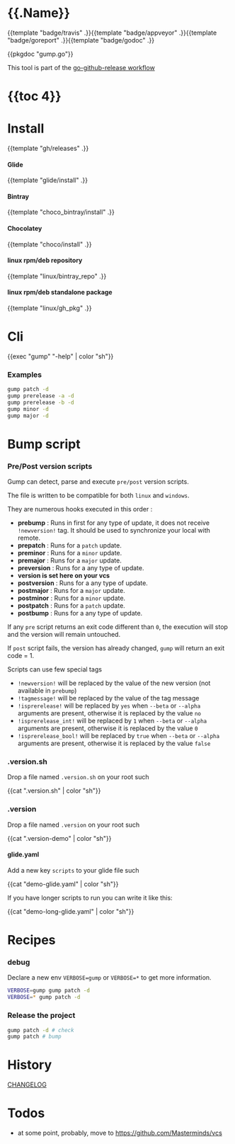 # {{.Name}}

{{template "badge/travis" .}}{{template "badge/appveyor" .}}{{template "badge/goreport" .}}{{template "badge/godoc" .}}

{{pkgdoc "gump.go"}}

This tool is part of the [go-github-release workflow](https://github.com/mh-cbon/go-github-release)

# {{toc 4}}

# Install
{{template "gh/releases" .}}

#### Glide
{{template "glide/install" .}}

#### Bintray
{{template "choco_bintray/install" .}}

#### Chocolatey
{{template "choco/install" .}}

#### linux rpm/deb repository
{{template "linux/bintray_repo" .}}

#### linux rpm/deb standalone package
{{template "linux/gh_pkg" .}}

# Cli

{{exec "gump" "-help" | color "sh"}}

### Examples

```sh
gump patch -d
gump prerelease -a -d
gump prerelease -b -d
gump minor -d
gump major -d
```

# Bump script

### Pre/Post version scripts

Gump can detect, parse and execute `pre/post` version scripts.

The file is written to be compatible for both `linux` and `windows`.

They are numerous hooks executed in this order :

- __prebump__ : Runs in first for any type of update, it does not receive `!newversion!` tag.
It should be used to synchronize your local with remote.
- __prepatch__ : Runs for a `patch` update.
- __preminor__ : Runs for a `minor` update.
- __premajor__ : Runs for a `major` update.
- __preversion__ : Runs for a any type of update.
- __version is set here on your vcs__
- __postversion__ : Runs for a any type of update.
- __postmajor__ : Runs for a `major` update.
- __postminor__ : Runs for a `minor` update.
- __postpatch__ : Runs for a `patch` update.
- __postbump__ : Runs for a any type of update.

If any `pre` script returns an exit code different than `0`,
 the execution will stop and the version will remain untouched.

If `post` script fails, the version has already changed,
`gump` will return an exit code = 1.

Scripts can use few special tags
- `!newversion!` will be replaced by the value of the new version (not available in `prebump`)
- `!tagmessage!` will be replaced by the value of the tag message
- `!isprerelease!` will be replaced by `yes` when `--beta` or `--alpha`
arguments are present, otherwise it is replaced by the value `no`
- `!isprerelease_int!` will be replaced by `1` when `--beta` or `--alpha`
arguments are present, otherwise it is replaced by the value `0`
- `!isprerelease_bool!` will be replaced by `true` when `--beta` or `--alpha`
arguments are present, otherwise it is replaced by the value `false`

### .version.sh

Drop a file named `.version.sh` on your root such

{{cat ".version.sh" | color "sh"}}

### .version

Drop a file named `.version` on your root such

{{cat ".version-demo" | color "sh"}}

#### glide.yaml

Add a new key `scripts` to your glide file such

{{cat "demo-glide.yaml" | color "sh"}}

If you have longer scripts to run you can write it like this:

{{cat "demo-long-glide.yaml" | color "sh"}}

# Recipes

### debug

Declare a new env `VERBOSE=gump` or `VERBOSE=*` to get more information.

```sh
VERBOSE=gump gump patch -d
VERBOSE=* gump patch -d
```


### Release the project

```sh
gump patch -d # check
gump patch # bump
```

# History

[CHANGELOG](CHANGELOG.md)


# Todos

- at some point, probably, move to https://github.com/Masterminds/vcs
